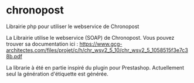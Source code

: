 # chronopost
Librairie php pour utiliser le webservice de Chronopost

La Librairie utilise le webservice (SOAP) de Chronopost.
Vous pouvez trouver sa documentation ici : https://www.gcg-architectes.com/files/projet/c/h/chr_wsv2_5_10/chr_wsv2_5_1058515f3e7c38b.pdf

La librarie à été en partie inspiré du plugin pour Prestashop.
Actuellement seul la génération d'étiquette est générée.
